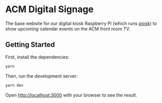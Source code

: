 # ACM Digital Signage
The base website for our digital kiosk Raspberry Pi (which runs [piosk](https://github.com/debloper/piosk)) to show upcoming calendar events on the ACM front room TV.

## Getting Started
First, install the dependencies:

```bash
yarn
```

Then, run the development server:

```bash
yarn dev
```

Open [http://localhost:3000](http://localhost:3000) with your browser to see the result.
